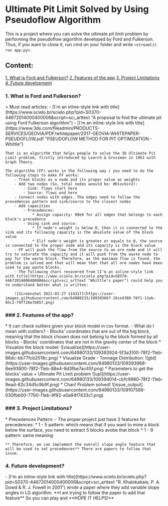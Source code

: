 # Ultimate Pit Limit Solved by Using Pseudoflow Algorithm

This is a project where you can solve the ultimate pit limit problem by performing the pseudoflow algorithm developed by Ford and Fulkerson. Thus, if you want to clone it, run cmd on your folder and write `<streamlit run app.py>`.

## Content:
[1. What is Ford and Fulkerson?](#s1)
[2. Features of the app](#s2)
[3. Project Limitations ](#s3)
[4. Future development ](#s4)


<h3 id = "s1"> 1. What is Ford and Fulkerson? </h3>
> Must read articles:
- [I'm an inline-style link with title](https://www.scielo.br/scielo.php?pid=S0370-44672014000400006&script=sci_arttext "A proposal to find the ultimate pit using Ford Fulkerson algorithm")
- [I'm an inline-style link with title](https://www.3ds.com/fileadmin/PRODUCTS-SERVICES/GEOVIA/PDF/whitepaper/2017-GEOVIA-WHITEPAPER-PSEUDOFLOW.pdf "PSEUDOFLOW METHOD FOR PIT OPTIMIZATION - Whittle")

    That is an algorithm that helps people to solve the 3D Ultimate Pit Limit problem, firstly introduced by Learch & Grossman in 1963 with Graph Theory.

    The algorithm (FF) works in the following way / you need to do the following steps to make FF works:
        - Treat blocks as a node and its proper value as weights
        - Add two nodes (So, total nodes woould be: #blocks+2):
            - Sink: flows start here
            - Source: flows end here
        - Connect nodes with edges. The edges need to follow the precedences pattern and sink/source to the closest nodes
        - Add capacities
            - Precedences:
                * Assign capacity: 99e9 for all edges that belongs to each block's precedence
            - Using sink and source:
                * If node's weight is below 0, then it is connected to the sink and its following capacity is the absolute value of the block value
                * Elif node's weight is greater or equals to 0, the source is connected to the proper node and its capacity is the block value
        - FF will push the flow from the source to an ore node and it will try to saturate the capacity and it will push from the waste node to pay for the waste block. Therefore, as the maximum flow is found, the problem is solved and that will mean that that all ore nodes have been used to pay waste blocks.
        - The following chart recovered from [I'm an inline-style link with title](https://www.scielo.br/scielo.php?pid=S0370-44672014000400006&script=sci_arttext "Whittle's paper") could help you to understand better what is written: 

        ![Screenshot 2021-02-27 114317](https://user-images.githubusercontent.com/64980133/109393667-16ce4380-78f1-11eb-95c2-79ff26e7b057.png)
            
<h3 id = "s2">### 2. Features of the app?</h3>
    * It can check outliers given your block model in csv format.
        - What do I mean with outliers?
            - Blocks' coordinates that are out of the big block, meaning that the block chosen does not belong to the block formed by all blocks
            - Blocks' coordinates that are not in the gravity center of the block
    * Visualize the block model:
        ![visualize](https://user-images.githubusercontent.com/64980133/109393924-5f3a3100-78f2-11eb-86dc-bb77fcb2518c.png)
    * Visualize Grade - Tonnage Distribution:
        ![gtd](https://user-images.githubusercontent.com/64980133/109393968-8ee93900-78f2-11eb-88e4-9d3fbe7ac45f.png)
    * Parameters to get the blocks' value + Ultimate Pit Limit problem
        ![upl](https://user-images.githubusercontent.com/64980133/109394014-cb1c9980-78f2-11eb-9ead-82c34d5c9b9f.png)
    * Chan! Problem solved!
        ![issue_output](https://user-images.githubusercontent.com/64980133/109107598-030fbb00-7700-11eb-9f92-a0a94f7433c1.png)

<h3 id = "s3">### 3. Project Limitations?</h3>
    * Precedences Pattern:
        - The proper project just have 2 features for precedences:
            * 1 - 5 pattern: which means that if you want to mine a block below the surface, you need to extract 5 blocks avobe that block
            * 1 - 9 pattern: same meaning
    
    ** Therefore, we can implement the overall slope angle feature that will be used to set precedences** There are papers to follow that issue.

<h3 id = "s4">4. Future development?</h3>
    -  [I'm an inline-style link with title](https://www.scielo.br/scielo.php?pid=S0370-44672014000400006&script=sci_arttext "R. Khalokakaie, P. A. Dowd & R. J. Fowell in 2001") wrote a paper where they add variable slope angles in LG algorithm. **I am trying to follow the paper to add that feature** So you can play and **HOPE IT HELPS!**


